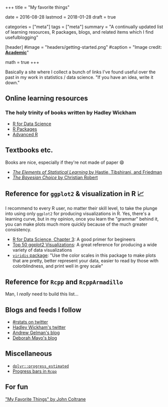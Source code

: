 +++
title = "My favorite things"

date = 2016-08-28
lastmod = 2018-01-28
draft = true

categories = ["meta"]
tags = ["meta"]
summary = "A continually updated list of learning resources, R packages, blogs, and related items which I find usefulblogging"

[header]
#image = "headers/getting-started.png"
#caption = "Image credit: [**Academic**](https://github.com/gcushen/hugo-academic/)"

math = true
+++

Basically a site where I collect a bunch of links I've found useful over the past in my work in statistics / data science. "If you have an idea, write it down."

## Online learning resources 

### The holy trinity of books written by Hadley Wickham
- [R for Data Science](http://r4ds.had.co.nz)
- [R Packages](http://r-pkgs.had.co.nz)
- [Advanced R](http://adv-r.had.co.nz)

## Textbooks etc.

Books are nice, especially if they're not made of paper :smile:

- [*The Elements of Statistical Learning* by Hastie, Tibshirani, and Friedman](https://web.stanford.edu/~hastie/Papers/ESLII.pdf)
- [*The Bayesian Choice* by Christian Robert](https://errorstatistics.files.wordpress.com/2016/03/robert-20071.pdf) 

## Reference for `ggplot2` & visualization in R :chart_with_upwards_trend: 

I recommend to every R user, no matter their skill level, to take the plunge into using only `ggplot2` for producing visualizations in R. Yes, there's a learning curve, but in my opinion, once you learn the "grammar" behind it, you can make plots much more quickly because of the much greater consistency.

- [R for Data Science, Chapter 3](http://r4ds.had.co.nz/data-visualisation.html): A good primer for begineers
- [Top 50 ggplot2 Visualizations](http://r-statistics.co/Top50-Ggplot2-Visualizations-MasterList-R-Code.html): A great reference for producing a wide variety of data visualizations
- [`viridis` package](https://cran.r-project.org/web/packages/viridis/vignettes/intro-to-viridis.html): "Use the color scales in this package to make plots that are pretty, better represent your data, easier to read by those with colorblindness, and print well in grey scale"

## Reference for `Rcpp` and `RcppArmadillo` <a name="rcpp"></a>

Man, I *really* need to build this list...

## Blogs and feeds I follow <a name="blogs"></a>

- [#rstats on twitter](https://twitter.com/search?q=%23rstats&src=typd)
- [Hadley Wickham's twitter](https://twitter.com/hadleywickham)
- [Andrew Gelman's blog](http://andrewgelman.com)
- [Deborah Mayo's blog](https://errorstatistics.com)

## Miscellaneous

- [`dplyr::progress_estimated`](http://dplyr.tidyverse.org/reference/progress_estimated.html)
- [Progress bars in `Rcpp`](http://gallery.rcpp.org/articles/using-rcppprogress/)

## For fun
["My Favorite Things" by John Coltrane](https://www.youtube.com/watch?v=YHVarQbNAwU)


